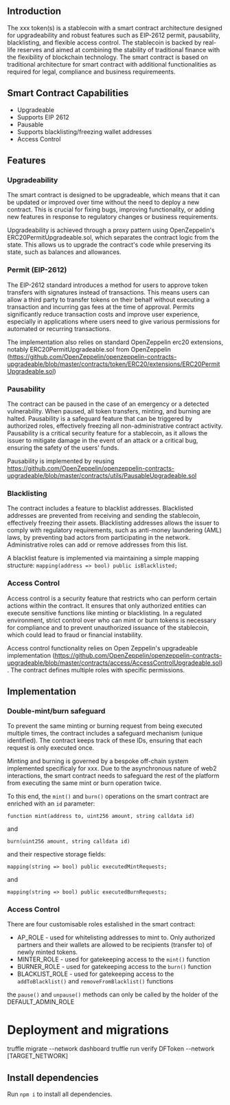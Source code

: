 ## Introduction 

The xxx token(s) is a stablecoin with a smart contract architecture designed for upgradeability and robust features such as EIP-2612 permit, pausability, blacklisting, and flexible access control. The stablecoin is backed by real-life reserves and aimed at combining the stability of traditional finance with the flexibility of blockchain technology. The smart contract is based on traditional architecture for smart contract with additional functionalities as required for legal, compliance and business requiremeents.


## Smart Contract Capabilities

- Upgradeable
- Supports EIP 2612
- Pausable
- Supports blacklisting/freezing wallet addresses
- Access Control

## Features

### Upgradeability

The smart contract is designed to be upgradeable, which means that it can be updated or improved over time without the need to deploy a new contract. This is crucial for fixing bugs, improving functionality, or adding new features in response to regulatory changes or business requirements.

Upgradeability is achieved through a proxy pattern using OpenZeppelin's ERC20PermitUpgradeable.sol, which separates the contract logic from the state. This allows us to upgrade the contract's code while preserving its state, such as balances and allowances.


### Permit (EIP-2612)

The EIP-2612 standard introduces a method for users to approve token transfers with signatures instead of transactions. This means users can allow a third party to transfer tokens on their behalf without executing a transaction and incurring gas fees at the time of approval. Permits significantly reduce transaction costs and improve user experience, especially in applications where users need to give various permissions for automated or recurring transactions.

The implementation also relies on standard OpenZeppelin erc20 extensions, notably ERC20PermitUpgradeable.sol from OpenZeppelin (https://github.com/OpenZeppelin/openzeppelin-contracts-upgradeable/blob/master/contracts/token/ERC20/extensions/ERC20PermitUpgradeable.sol)

### Pausability

The contract can be paused in the case of an emergency or a detected vulnerability. When paused, all token transfers, minting, and burning are halted. Pausability is a safeguard feature that can be triggered by authorized roles, effectively freezing all non-administrative contract activity. Pausability is a critical security feature for a stablecoin, as it allows the issuer to mitigate damage in the event of an attack or a critical bug, ensuring the safety of the users' funds.

Pausability is implemented by reusing https://github.com/OpenZeppelin/openzeppelin-contracts-upgradeable/blob/master/contracts/utils/PausableUpgradeable.sol

### Blacklisting

The contract includes a feature to blacklist addresses. Blacklisted addresses are prevented from receiving and sending the stablecoin, effectively freezing their assets. Blacklisting addresses allows the issuer to comply with regulatory requirements, such as anti-money laundering (AML) laws, by preventing bad actors from participating in the network. Administrative roles can add or remove addresses from this list.

A blacklist feature is implemented via maintaining a simple mapping structure:
`mapping(address => bool) public isBlacklisted;`

### Access Control

Access control is a security feature that restricts who can perform certain actions within the contract. It ensures that only authorized entities can execute sensitive functions like minting or blacklisting. In a regulated environment, strict control over who can mint or burn tokens is necessary for compliance and to prevent unauthorized issuance of the stablecoin, which could lead to fraud or financial instability.

Access control functionality relies on Open Zeppelin's upgradeable implementation (https://github.com/OpenZeppelin/openzeppelin-contracts-upgradeable/blob/master/contracts/access/AccessControlUpgradeable.sol). The contract defines multiple roles with specific permissions.

## Implementation

### Double-mint/burn safeguard

To prevent the same minting or burning request from being executed multiple times, the contract includes a safeguard mechanism (unique identified). The contract keeps track of these IDs, ensuring that each request is only executed once.

Minting and burning is governed by a bespoke off-chain system implemented specificaly for xxx. Due to the asynchronous nature of web2 interactions, the smart contract needs to safeguard the rest of the platform from executing the same mint or burn operation twice. 

To this end, the `mint()` and `burn()` operations on the smart contract are enriched with an `id` parameter: 

`function mint(address to, uint256 amount, string calldata id)` 

and 

`burn(uint256 amount, string calldata id)` 

and their respective storage fields:

`mapping(string => bool) public executedMintRequests;`

and

`mapping(string => bool) public executedBurnRequests;`

### Access Control

There are four customisable roles estalished in the smart contract:

- AP_ROLE - used for whitelisting addresses to mint to. Only authorized partners and their wallets are allowed to be recipients (transfer to) of newly minted tokens. 
- MINTER_ROLE - used for gatekeeping access to the `mint()` function
- BURNER_ROLE - used for gatekeeping access to the `burn()` function
- BLACKLIST_ROLE - used for gatekeeping access to the `addToBlacklist()` and `removeFromBlacklist()` functions

the `pause()` and `unpause()` methods can only be called by the holder of the DEFAULT_ADMIN_ROLE

# Deployment and migrations

truffle migrate --network dashboard
truffle run verify DFToken --network [TARGET_NETWORK]

## Install dependencies

Run `npm i` to install all dependencies.
